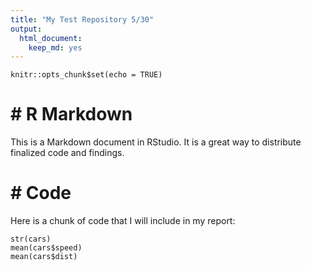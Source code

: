 ```yaml
---
title: "My Test Repository 5/30"
output: 
  html_document:
    keep_md: yes
---
```


```{r setup, include=FALSE}
knitr::opts_chunk$set(echo = TRUE)
```

# # R Markdown
This is a Markdown document in RStudio. It is a great way to distribute finalized code and findings. 
# # Code
Here is a chunk of code that I will include in my report: 

``` {r}
str(cars)
mean(cars$speed)
mean(cars$dist)
```



